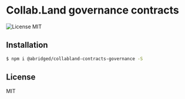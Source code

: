 # Collab.Land governance contracts

![License MIT][license-image]

## Installation

```bash
$ npm i @abridged/collabland-contracts-governance -S
```

## License

MIT

[license-image]: https://img.shields.io/badge/License-MIT-yellow.svg